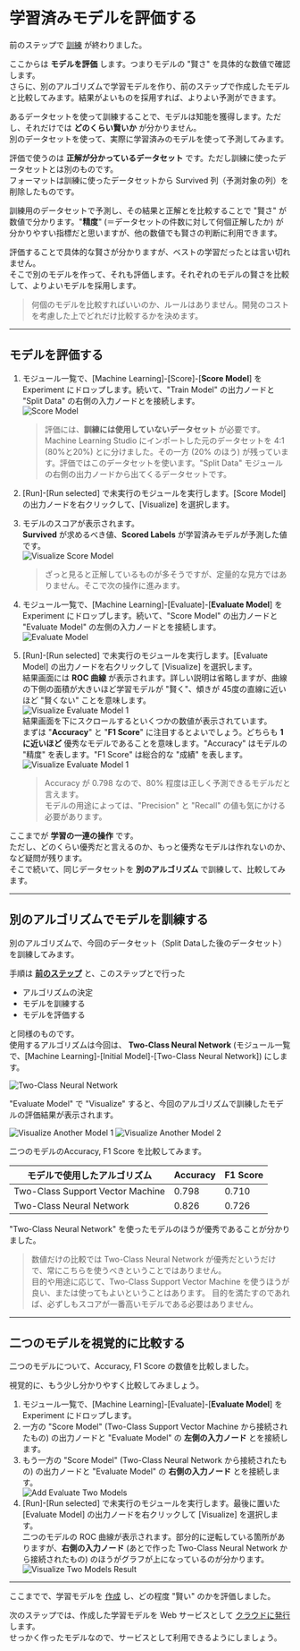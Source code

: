# 学習済みモデルを評価する

前のステップで [訓練](./04_createmodel.md) が終わりました。

ここからは **モデルを評価** します。つまりモデルの "賢さ" を具体的な数値で確認します。  
さらに、別のアルゴリズムで学習モデルを作り、前のステップで作成したモデルと比較してみます。結果がよいものを採用すれば、よりよい予測ができます。

あるデータセットを使って訓練することで、モデルは知能を獲得します。ただし、それだけでは **どのくらい賢いか** が分かりません。  
別のデータセットを使って、実際に学習済みのモデルを使って予測してみます。

評価で使うのは **正解が分かっているデータセット** です。ただし訓練に使ったデータセットとは別のものです。  
フォーマットは訓練に使ったデータセットから Survived 列（予測対象の列）を削除したものです。

訓練用のデータセットで予測し、その結果と正解とを比較することで "賢さ" が数値で分かります。"**精度**" (＝データセットの件数に対して何個正解したか) が分かりやすい指標だと思いますが、他の数値でも賢さの判断に利用できます。

評価することで具体的な賢さが分かりますが、ベストの学習だったとは言い切れません。  
そこで別のモデルを作って、それも評価します。それぞれのモデルの賢さを比較して、よりよいモデルを採用します。

> 何個のモデルを比較すればいいのか、ルールはありません。開発のコストを考慮した上でどれだけ比較するかを決めます。

---

## モデルを評価する

1. モジュール一覧で、[Machine Learning]-[Score]-[**Score Model**] を Experiment にドロップします。続いて、"Train Model" の出力ノードと "Split Data" の右側の入力ノードとを接続します。  
![Score Model](./images/05/score_model.jpg)  
   > 評価には、**訓練には使用していないデータセット** が必要です。  
   > Machine Learning Studio にインポートした元のデータセットを 4:1 (80%と20%) とに分けました。その一方 (20% のほう) が残っています。評価ではこのデータセットを使います。"Split Data" モジュールの右側の出力ノードから出てくるデータセットです。
2. [Run]-[Run selected] で未実行のモジュールを実行します。[Score Model] の出力ノードを右クリックして、[Visualize] を選択します。
3. モデルのスコアが表示されます。  
**Survived** が求めるべき値、**Scored Labels** が学習済みモデルが予測した値です。  
![Visualize Score Model](./images/05/visualize_score_model.jpg)  

   > ざっと見ると正解しているものが多そうですが、定量的な見方ではありません。そこで次の操作に進みます。

4. モジュール一覧で、[Machine Learning]-[Evaluate]-[**Evaluate Model**] を Experiment にドロップします。続いて、"Score Model" の出力ノードと "Evaluate Model" の左側の入力ノードとを接続します。  
![Evaluate Model](./images/05/add_evaluate_model.jpg)  
5. [Run]-[Run selected] で未実行のモジュールを実行します。[Evaluate Model] の出力ノードを右クリックして [Visualize] を選択します。  
結果画面には **ROC 曲線** が表示されます。詳しい説明は省略しますが、曲線の下側の面積が大きいほど学習モデルが "賢く"、傾きが 45度の直線に近いほど "賢くない" ことを意味します。  
![Visualize Evaluate Model 1](./images/05/evaluate_model_result1.jpg)  
結果画面を下にスクロールするといくつかの数値が表示されています。  
まずは "**Accuracy**" と "**F1 Score**" に注目するとよいでしょう。どちらも **1 に近いほど** 優秀なモデルであることを意味します。"Accuracy" はモデルの "精度" を表します。"F1 Score" は総合的な "成績" を表します。  
![Visualize Evaluate Model 1](./images/05/evaluate_model_result2.jpg)  

   > Accuracy が 0.798 なので、80% 程度は正しく予測できるモデルだと言えます。  
   > モデルの用途によっては、"Precision" と "Recall" の値も気にかける必要があります。

ここまでが **学習の一連の操作** です。  
ただし、どのくらい優秀だと言えるのか、もっと優秀なモデルは作れないのか、など疑問が残ります。  
そこで続いて、同じデータセットを **別のアルゴリズム** で訓練して、比較してみます。

---

## 別のアルゴリズムでモデルを訓練する

別のアルゴリズムで、今回のデータセット（Split Dataした後のデータセット）を訓練してみます。

手順は [**前のステップ**](./04_createmodel.md) と、このステップとで行った

- アルゴリズムの決定
- モデルを訓練する
- モデルを評価する

と同様のものです。  
使用するアルゴリズムは今回は、 **Two-Class Neural Network** (モジュール一覧で、[Machine Learning]-[Initial Model]-[Two-Class Neural Network]) にします。

![Two-Class Neural Network](./images/05/another_model_neural_network.jpg)

"Evaluate Model" で "Visualize" すると、今回のアルゴリズムで訓練したモデルの評価結果が表示されます。

![Visualize Another Model 1](./images/05/another_model_result1.jpg)
![Visualize Another Model 2](./images/05/another_model_result2.jpg)

二つのモデルのAccuracy, F1 Score を比較してみます。

|モデルで使用したアルゴリズム|Accuracy|F1 Score|
|---|---|---|
|Two-Class Support Vector Machine|0.798|0.710|
|Two-Class Neural Network|0.826|0.726|

"Two-Class Neural Network" を使ったモデルのほうが優秀であることが分かりました。

> 数値だけの比較では Two-Class Neural Network が優秀だというだけで、常にこちらを使うべきということではありません。  
> 目的や用途に応じて、Two-Class Support Vector Machine を使うほうが良い、または使ってもよいということはあります。
> 目的を満たすのであれば、必ずしもスコアが一番高いモデルである必要はありません。

---

## 二つのモデルを視覚的に比較する

二つのモデルについて、Accuracy, F1 Score の数値を比較しました。

視覚的に、もう少し分かりやすく比較してみましょう。

1. モジュール一覧で、[Machine Learning]-[Evaluate]-[**Evaluate Model**] を Experiment にドロップします。
2. 一方の "Score Model" (Two-Class Support Vector Machine から接続されたもの) の出力ノードと "Evaluate Model" の **左側の入力ノード** とを接続します。
3. もう一方の "Score Model" (Two-Class Neural Network から接続されたもの) の出力ノードと "Evaluate Model" の **右側の入力ノード** とを接続します。  
![Add Evaluate Two Models](./images/05/evaluate_two_models.jpg)  
4. [Run]-[Run selected] で未実行のモジュールを実行します。最後に置いた [Evaluate Model] の出力ノードを右クリックして [Visualize] を選択します。  
二つのモデルの ROC 曲線が表示されます。部分的に逆転している箇所がありますが、**右側の入力ノード** (あとで作った Two-Class Neural Network から接続されたもの) のほうがグラフが上になっているのが分かります。
![Visualize Two Models Result](./images/05/evaluate_roc_for_two_models.jpg)

---

ここまでで、学習モデルを [作成](./04_createmodel.md) し、どの程度 "賢い" のかを評価しました。

次のステップでは、作成した学習モデルを Web サービスとして [クラウドに発行](./06_deploymodel.md) します。  
せっかく作ったモデルなので、サービスとして利用できるようにしましょう。
